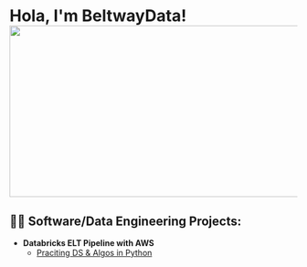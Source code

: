 <h1>Hola, I'm BeltwayData! <br/>

  <div align="center">
  <img src="https://media.giphy.com/media/dWesBcTLavkZuG35MI/giphy.gif" width="600" height="300"/>
</div>
<h2>👨‍💻 Software/Data Engineering Projects:</h2>

- <b>Databricks ELT Pipeline with AWS</b>
  - [Praciting DS & Algos in Python](https://github.com/joshmadakor1/Algorithms-Practice)

